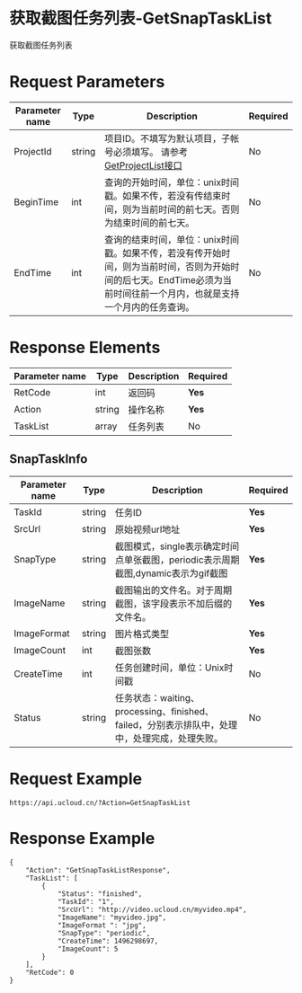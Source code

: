 # 获取截图任务列表-GetSnapTaskList

获取截图任务列表

# Request Parameters
|Parameter name|Type|Description|Required|
|---|---|---|---|
|ProjectId|string|项目ID。不填写为默认项目，子帐号必须填写。 请参考[GetProjectList接口](api/summary/get_project_list)|No|
|BeginTime|int|查询的开始时间，单位：unix时间戳。如果不传，若没有传结束时间，则为当前时间的前七天。否则为结束时间的前七天。|No|
|EndTime|int|查询的结束时间，单位：unix时间戳。如果不传，若没有传开始时间，则为当前时间，否则为开始时间的后七天。EndTime必须为当前时间往前一个月内，也就是支持一个月内的任务查询。|No|

# Response Elements
|Parameter name|Type|Description|Required|
|---|---|---|---|
|RetCode|int|返回码|**Yes**|
|Action|string|操作名称|**Yes**|
|TaskList|array|任务列表|No|

## SnapTaskInfo
|Parameter name|Type|Description|Required|
|---|---|---|---|
|TaskId|string|任务ID|**Yes**|
|SrcUrl|string|原始视频url地址|**Yes**|
|SnapType|string|截图模式，single表示确定时间点单张截图，periodic表示周期截图,dynamic表示为gif截图|**Yes**|
|ImageName|string|截图输出的文件名。对于周期截图，该字段表示不加后缀的文件名。|**Yes**|
|ImageFormat|string|图片格式类型|**Yes**|
|ImageCount|int|截图张数|**Yes**|
|CreateTime|int|任务创建时间，单位：Unix时间戳|No|
|Status|string|任务状态：waiting、processing、finished、failed，分别表示排队中，处理中，处理完成，处理失败。|No|

# Request Example
```
https://api.ucloud.cn/?Action=GetSnapTaskList
```

# Response Example
```
{
    "Action": "GetSnapTaskListResponse", 
    "TaskList": [
        {
            "Status": "finished", 
            "TaskId": "1", 
            "SrcUrl": "http://video.ucloud.cn/myvideo.mp4", 
            "ImageName": "myvideo.jpg", 
            "ImageFormat ": "jpg", 
            "SnapType": "periodic", 
            "CreateTime": 1496298697, 
            "ImageCount": 5
        }
    ], 
    "RetCode": 0
}
```

